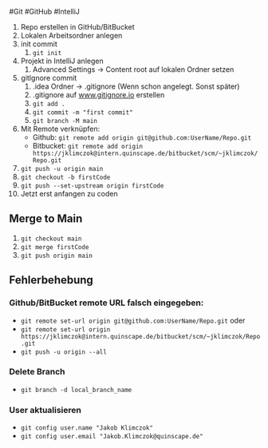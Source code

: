 #Git #GitHub #IntelliJ

1. Repo erstellen in GitHub/BitBucket
2. Lokalen Arbeitsordner anlegen
3. init commit
	1. `git init`
4. Projekt in IntelliJ anlegen
	1. Advanced Settings -> Content root auf lokalen Ordner setzen
5. gitIgnore commit
	1. .idea Ordner -> .gitignore (Wenn schon angelegt. Sonst später)
	2. .gitignore auf www.gitignore.io erstellen
	3. `git add .`
	4. `git commit -m "first commit"`
	5. `git branch -M main`
6. Mit Remote verknüpfen:
	- Github: `git remote add origin git@github.com:UserName/Repo.git`
	- Bitbucket: `git remote add origin https://jklimczok@intern.quinscape.de/bitbucket/scm/~jklimczok/Repo.git`
7. `git push -u origin main`
8. `git checkout -b firstCode`
9. `git push --set-upstream origin firstCode`
10. Jetzt erst anfangen zu coden

## Merge to Main

1. `git checkout main`
2. `git merge firstCode`
3. `git push origin main`

## Fehlerbehebung

### Github/BitBucket remote URL falsch eingegeben:
- `git remote set-url origin git@github.com:UserName/Repo.git`
oder
- `git remote set-url origin https://jklimczok@intern.quinscape.de/bitbucket/scm/~jklimczok/Repo.git`
- `git push -u origin --all`

### Delete Branch
- `git branch -d local_branch_name`

### User aktualisieren
- `git config user.name "Jakob Klimczok"`
- `git config user.email "Jakob.Klimczok@quinscape.de"`
